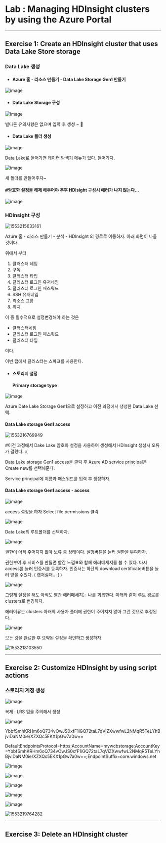# Lab : Managing HDInsight clusters by using the Azure Portal

---

## Exercise 1: Create an HDInsight cluster that uses Data Lake Store storage



### Data Lake 생성

- #### Azure 홈 -  리소스 만들기 - Data Lake Storage Gen1 만들기

![image](https://user-images.githubusercontent.com/46669509/54793611-8445b400-4c86-11e9-9016-194d1f86166a.png)



- #### Data Lake Storage 구성

![image](https://user-images.githubusercontent.com/46669509/54793656-c5d65f00-4c86-11e9-9e05-00a0a6047c7d.png)

별다른 유의사항은 없으며 입력 후 생성 ~ :dog:



- #### Data Lake 폴더 생성

![image](https://user-images.githubusercontent.com/46669509/54794505-2cf61280-4c8b-11e9-8ba1-7af41f2c3369.png)

Data Lake로 들어가면 데이터 탐색기 메뉴가 있다. 들어가자.



![image](https://user-images.githubusercontent.com/46669509/54794524-4a2ae100-4c8b-11e9-8fce-21b67a50b4ba.png)

새 폴더를 만들어주자~



#### #암호화 설정을 해제 해주어야 추후 HDIsight 구성시 에러가 나지 않는다...

![image](https://user-images.githubusercontent.com/46669509/54794178-75143580-4c89-11e9-8446-90c555b5250b.png)





### HDInsight 구성

![1553215633161](C:\Users\tkdlq\AppData\Roaming\Typora\typora-user-images\1553215633161.png)

Azure 홈 - 리소스 만들기 - 분석 - HDInsight 의 경로로 이동하자. 아래 화면이 나올것이다.

위에서 부터

1. 클러스터 네임
2. 구독
3. 클러스터 타입
4. 클러스터 로그인 유저네임
5. 클러스터 로그인 패스워드
6. SSH 유저네임
7. 리소스 그룹
8. 위치

이 중 필수적으로 설정변경해야 하는 것은 

- 클러스터네임
- 클러스터 로그인 패스워드
- 클러스터 타입

이다.

이번 랩에서 클러스터는 스파크를 사용한다.





- #### 스토리지 설정

  #### Primary storage type

![image](https://user-images.githubusercontent.com/46669509/54794266-e653e880-4c89-11e9-9106-51081be18193.png)

Azure Date Lake Storage Gen1으로 설정하고 이전 과정에서 생성한 Data Lake 선택.



#### 	Data Lake storage Gen1 access

![1553216769949](C:\Users\tkdlq\AppData\Roaming\Typora\typora-user-images\1553216769949.png)

#이전 과정에서 Dake Lake 암호화 설정을 사용하여 생성해서 HDInsight 생성시 오류가 걸렸다. :(

Data Lake storage Gen1 access을 클릭 후 Azure AD service principal은 Create new를 선택해준다.

Service principal에 이름과 패스워드를 입력 후 생성하자.



#### 	Data Lake storage Gen1 access - access

![image](https://user-images.githubusercontent.com/46669509/54794559-79415280-4c8b-11e9-9963-308e2132a5dd.png)

access 설정을 하자 Select file permissions 클릭



![image](https://user-images.githubusercontent.com/46669509/54794638-c45b6580-4c8b-11e9-8ce8-19b02eaa114f.png)

Data Lake의 루트폴더를 선택하자.



![image](https://user-images.githubusercontent.com/46669509/54794645-cc1b0a00-4c8b-11e9-8fda-c354636ae6dc.png)

권한이 아직 주어지지 않아 보류 중 상태이다. 실행버튼을 눌러 권한을 부여하자.



권한부여 후 서비스를 만들면 빨간 느낌표와 함께 에러메세지를 볼 수 있다. 다시 access를 눌러 인증서를 등록하자. 인증서는 하단의 download certificate버튼을 눌러 받을 수있다. ( 캡처실패.. :( )

![image](https://user-images.githubusercontent.com/46669509/54794874-18b31500-4c8d-11e9-9404-ecb304e07eeb.png)



그렇게 설정을 해도 아직도 빨간 에러메세지는 나를 괴롭한다. 아래와 같이 루트 경로를 clusters로 변경하자.

에러이유는 clusters 아래의 사용자 폴더에 권한이 주어지지 않아 그런 것으로 추정된다..

![image](https://user-images.githubusercontent.com/46669509/54794884-1ea8f600-4c8d-11e9-9b9c-6830b03f1e3b.png)



모든 것을 완료한 후 요약된 설정을 확인하고 생성하자.

![1553218103550](C:\Users\tkdlq\AppData\Roaming\Typora\typora-user-images\1553218103550.png)





------

## Exercise 2: Customize HDInsight by using script actions



### 스토리지 계정 생성

![image](https://user-images.githubusercontent.com/46669509/54795327-10f47000-4c8f-11e9-88c4-434122664a95.png)

복제 : LRS 임을 주의해서 생성



![image](https://user-images.githubusercontent.com/46669509/54795395-6466be00-4c8f-11e9-8db6-bb086729f1bc.png)

YbbfSmhKRHm6oQ734vOwJS0xfF1iGQ72taL7qViZXwwfwL2NMqR5TeLYhBjvlDaNM0ie/XZXQc5EKX1pGw7a0w==

DefaultEndpointsProtocol=https;AccountName=mywcbstorage;AccountKey=YbbfSmhKRHm6oQ734vOwJS0xfF1iGQ72taL7qViZXwwfwL2NMqR5TeLYhBjvlDaNM0ie/XZXQc5EKX1pGw7a0w==;EndpointSuffix=core.windows.net



![image](https://user-images.githubusercontent.com/46669509/54795606-43529d00-4c90-11e9-96ad-02d3e017a08e.png)



![image](https://user-images.githubusercontent.com/46669509/54795658-76952c00-4c90-11e9-9243-66e633a9bfc9.png)

![image](https://user-images.githubusercontent.com/46669509/54795682-89a7fc00-4c90-11e9-9f8f-3d6caa654309.png)



![image](https://user-images.githubusercontent.com/46669509/54795717-b1975f80-4c90-11e9-88cb-434cf8dd0394.png)

![image](https://user-images.githubusercontent.com/46669509/54795826-f58a6480-4c90-11e9-862e-f3613f6968f4.png)



![1553219764282](C:\Users\tkdlq\AppData\Roaming\Typora\typora-user-images\1553219764282.png)



---

## Exercise 3: Delete an HDInsight cluster